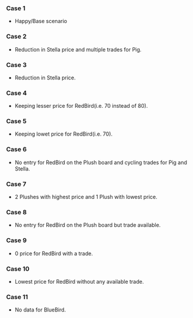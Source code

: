 ### Case 1 
- Happy/Base scenario 

### Case 2
- Reduction in Stella price and multiple trades for Pig.

### Case 3
- Reduction in Stella price.

### Case 4
- Keeping lesser price for RedBird(i.e. 70 instead of 80).

### Case 5
- Keeping lowet price for RedBird(i.e. 70).

### Case 6
- No entry for RedBird on the Plush board and cycling trades for Pig and Stella.

### Case 7
- 2 Plushes with highest price and 1 Plush with lowest price.

### Case 8
- No entry for RedBird on the Plush board but trade available.

### Case 9
- 0 price for RedBird with a trade.

### Case 10
- Lowest price for RedBird without any available trade.

### Case 11
- No data for BlueBird.